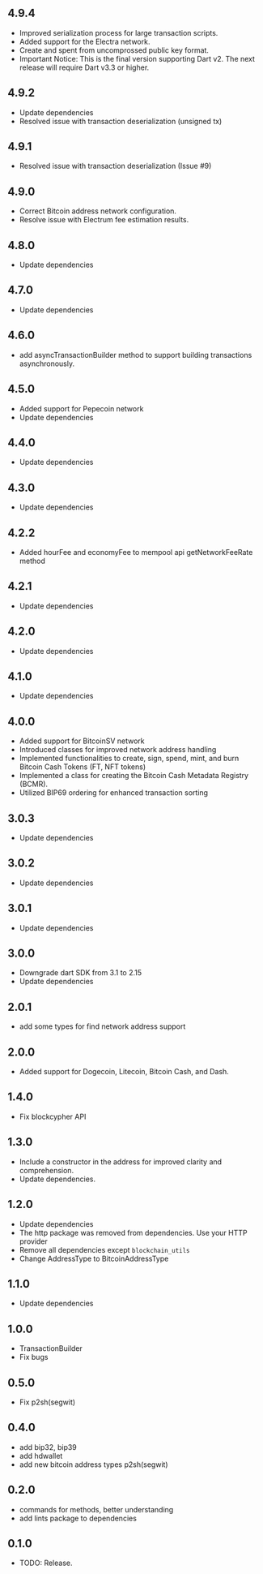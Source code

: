 ## 4.9.4
* Improved serialization process for large transaction scripts.
* Added support for the Electra network.
* Create and spent from uncomprossed public key format.
* Important Notice: This is the final version supporting Dart v2. The next release will require Dart v3.3 or higher.


## 4.9.2
* Update dependencies
* Resolved issue with transaction deserialization (unsigned tx)

## 4.9.1

* Resolved issue with transaction deserialization (Issue #9)

## 4.9.0

* Correct Bitcoin address network configuration.
* Resolve issue with Electrum fee estimation results.


## 4.8.0

* Update dependencies

## 4.7.0

* Update dependencies

## 4.6.0

* add asyncTransactionBuilder method to support building transactions asynchronously.

## 4.5.0

* Added support for Pepecoin network
* Update dependencies

## 4.4.0

* Update dependencies

## 4.3.0

* Update dependencies

## 4.2.2

* Added hourFee and economyFee to mempool api getNetworkFeeRate method

## 4.2.1

* Update dependencies

## 4.2.0

* Update dependencies

## 4.1.0

* Update dependencies

## 4.0.0

* Added support for BitcoinSV network
* Introduced classes for improved network address handling
* Implemented functionalities to create, sign, spend, mint, and burn Bitcoin Cash Tokens (FT, NFT tokens)
* Implemented a class for creating the Bitcoin Cash Metadata Registry (BCMR).
* Utilized BIP69 ordering for enhanced transaction sorting

## 3.0.3

* Update dependencies

## 3.0.2

* Update dependencies

## 3.0.1

* Update dependencies

## 3.0.0

* Downgrade dart SDK from 3.1 to 2.15
* Update dependencies

## 2.0.1

* add some types for find network address support

## 2.0.0

* Added support for Dogecoin, Litecoin, Bitcoin Cash, and Dash.

## 1.4.0

* Fix blockcypher API

## 1.3.0

* Include a constructor in the address for improved clarity and comprehension.
* Update dependencies.

## 1.2.0

* Update dependencies
* The http package was removed from dependencies. Use your HTTP provider
* Remove all dependencies except `blockchain_utils`  
* Change AddressType to BitcoinAddressType

## 1.1.0

* Update dependencies

## 1.0.0

* TransactionBuilder
* Fix bugs

## 0.5.0

* Fix p2sh(segwit)

## 0.4.0

* add bip32, bip39
* add hdwallet
* add new bitcoin address types p2sh(segwit)

## 0.2.0

* commands for methods, better understanding
* add lints package to dependencies

## 0.1.0

* TODO: Release.
